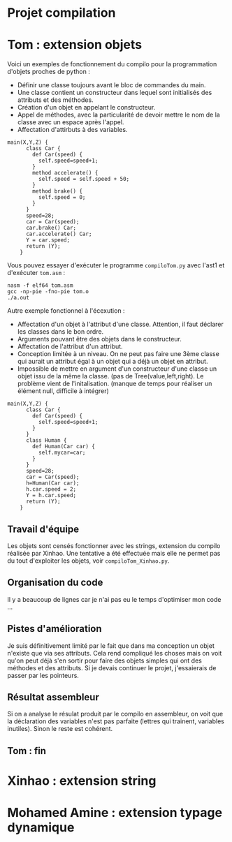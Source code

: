 # Projet compilation

# Tom : extension objets
Voici un exemples de fonctionnement du compilo pour la programmation d'objets proches de python : 

- Définir une classe toujours avant le bloc de commandes du main. 
- Une classe contient un constructeur dans lequel sont initialisés des attributs et des méthodes. 
- Création d'un objet en appelant le constructeur. 
- Appel de méthodes, avec la particularité de devoir mettre le nom de la classe avec un espace après l'appel. 
- Affectation d'attirbuts à des variables.

```
main(X,Y,Z) {
      class Car {
        def Car(speed) {
          self.speed=speed+1;
        }
        method accelerate() {
          self.speed = self.speed + 50;
        }
        method brake() {
          self.speed = 0;
        }
      }
      speed=28;
      car = Car(speed);
      car.brake() Car;
      car.accelerate() Car;    
      Y = car.speed;
      return (Y);
    }
```
Vous pouvez essayer d'exécuter le programme `compiloTom.py` avec l'ast1 et d'exécuter `tom.asm` :
```
nasm -f elf64 tom.asm
gcc -np-pie -fno-pie tom.o
./a.out
```
Autre exemple fonctionnel à l'écexution :
- Affectation d'un objet à l'attribut d'une classe. Attention, il faut déclarer les classes dans le bon ordre.
- Arguments pouvant être des objets dans le constructeur.
- Affectation de l'attribut d'un attribut.
- Conception limitée à un niveau. On ne peut pas faire une 3ème classe qui aurait un attribut égal à un objet qui a déjà un objet en attribut.
- Impossible de mettre en argument d'un constructeur d'une classe un objet issu de la même la classe. (pas de Tree(value,left,right). Le problème vient de l'initalisation. (manque de temps pour réaliser un élément null, difficile à intégrer)

```
main(X,Y,Z) {
      class Car {
        def Car(speed) {
          self.speed=speed+1;
        }
      }
      class Human {
        def Human(Car car) {
          self.mycar=car;
        }
      }
      speed=28;
      car = Car(speed);
      h=Human(Car car);
      h.car.speed = 2;
      Y = h.car.speed;
      return (Y);
    }
```

## Travail d'équipe 
Les objets sont censés fonctionner avec les strings, extension du compilo réalisée par Xinhao. Une tentative a été effectuée mais elle ne permet pas du tout d'exploiter les objets, voir `compiloTom_Xinhao.py`.

## Organisation du code
Il y a beaucoup de lignes car je n'ai pas eu le temps d'optimiser mon code ... 

## Pistes d'amélioration 
Je suis définitivement limité par le fait que dans ma conception un objet n'existe que via ses attributs. Cela rend compliqué les choses mais on voit qu'on peut déjà s'en sortir pour faire des objets simples qui ont des méthodes et des attributs. Si je devais continuer le projet, j'essaierais de passer par les pointeurs.

## Résultat assembleur
Si on a analyse le résulat produit par le compilo en assembleur, on voit que la déclaration des variables n'est pas parfaite (lettres qui trainent, variables inutiles). Sinon le reste est cohérent.

## Tom : fin

# Xinhao : extension string

# Mohamed Amine : extension typage dynamique
